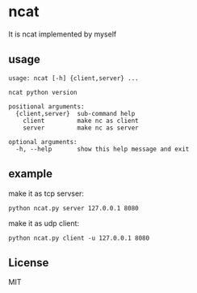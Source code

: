 # ncat
It is ncat implemented by myself

## usage

```usage
usage: ncat [-h] {client,server} ...

ncat python version

positional arguments:
  {client,server}  sub-command help
    client         make nc as client
    server         make nc as server

optional arguments:
  -h, --help       show this help message and exit
```

## example

make it as tcp servser:

```command
python ncat.py server 127.0.0.1 8080
```

make it as udp client:

```command
python ncat.py client -u 127.0.0.1 8080
```

## License

MIT
